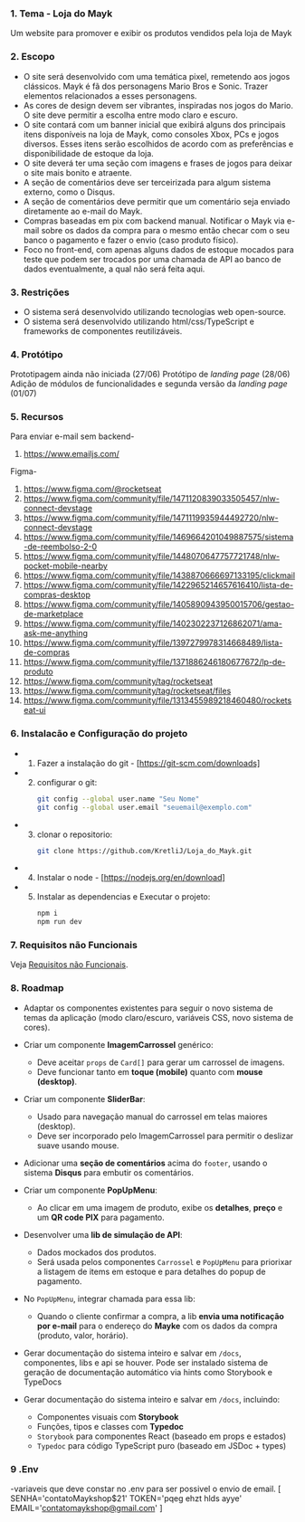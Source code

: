 <!-- Begin - Jonas: Criar e manter escopo atualizado conforme andamento atual do projeto -->
### 1. Tema - Loja do Mayk

  Um website para promover e exibir os produtos vendidos pela loja de Mayk

### 2. Escopo

  * O site será desenvolvido com uma temática pixel, remetendo aos jogos clássicos. Mayk é fã dos personagens Mario Bros e Sonic. Trazer elementos relacionados a esses personagens.
  * As cores de design devem ser vibrantes, inspiradas nos jogos do Mario. O site deve permitir a escolha entre modo claro e escuro.
  * O site contará com um banner inicial que exibirá alguns dos principais itens disponíveis na loja de Mayk, como consoles Xbox, PCs e jogos diversos. Esses itens serão escolhidos de acordo com as preferências e disponibilidade de estoque da loja.
  * O site deverá ter uma seção com imagens e frases de jogos para deixar o site mais bonito e atraente.
  * A seção de comentários deve ser terceirizada para algum sistema externo, como o Disqus.
  * A seção de comentários deve permitir que um comentário seja enviado diretamente ao e-mail do Mayk.
  * Compras baseadas em pix com backend manual. Notificar o Mayk via e-mail sobre os dados da compra para o mesmo então checar com o seu banco o pagamento e fazer o envio (caso produto físico).
  * Foco no front-end,  com apenas alguns dados de estoque mocados para teste que podem ser trocados por uma chamada de API ao banco de dados eventualmente, a qual não será feita aqui.

### 3. Restrições

  * O sistema será desenvolvido utilizando tecnologias web open-source.
  * O sistema será desenvolvido utilizando html/css/TypeScript e frameworks de componentes reutilizáveis.
  
### 4. Protótipo

  Prototipagem ainda não iniciada (27/06)
  Protótipo de _landing page_ (28/06)
  Adição de módulos de funcionalidades e segunda versão da _landing page_ (01/07)
<!-- End - Jonas: Criar e manter escopo atualizado conforme andamento atual do projeto -->
### 5. Recursos

Para enviar e-mail sem backend-
1. https://www.emailjs.com/ 

Figma-
1. https://www.figma.com/@rocketseat
2. https://www.figma.com/community/file/1471120839033505457/nlw-connect-devstage
3. https://www.figma.com/community/file/1471119935944492720/nlw-connect-devstage
4. https://www.figma.com/community/file/1469664201049887575/sistema-de-reembolso-2-0
5. https://www.figma.com/community/file/1448070647757721748/nlw-pocket-mobile-nearby
6. https://www.figma.com/community/file/1438870666697133195/clickmail
7. https://www.figma.com/community/file/1422965214657616410/lista-de-compras-desktop
8. https://www.figma.com/community/file/1405890943950015706/gestao-de-marketplace
9. https://www.figma.com/community/file/1402302237126862071/ama-ask-me-anything
10. https://www.figma.com/community/file/1397279978314668489/lista-de-compras
11. https://www.figma.com/community/file/1371886246180677672/lp-de-produto
12. https://www.figma.com/community/tag/rocketseat
13. https://www.figma.com/community/tag/rocketseat/files
14. https://www.figma.com/community/file/1313455989218460480/rocketseat-ui


### 6. Instalacão e Configuração do projeto

 - 1. Fazer a instalação do git   - [https://git-scm.com/downloads]
 - 2. configurar o git: 
        ``` bash 
        git config --global user.name "Seu Nome"
        git config --global user.email "seuemail@exemplo.com"
        ```

 - 3. clonar o repositorio:
        ``` bash 
        git clone https://github.com/KretliJ/Loja_do_Mayk.git
        ```

 - 4. Instalar o node - [https://nodejs.org/en/download]

 - 5. Instalar as dependencias e Executar o projeto: 
        ``` bash 
        npm i 
        npm run dev
        ```

  
<!-- Begin - Lucas: Adicionar requisitos e rodamap -->
### 7. Requisitos não Funcionais

Veja [Requisitos não Funcionais](./docs/requisitos_nao_funcionais.md).

### 8. Roadmap

- Adaptar os componentes existentes para seguir o novo sistema de temas da aplicação (modo claro/escuro, variáveis CSS, novo sistema de cores).

- Criar um componente **ImagemCarrossel** genérico:
  - Deve aceitar `props` de `Card[]` para gerar um carrossel de imagens.
  - Deve funcionar tanto em **toque (mobile)** quanto com **mouse (desktop)**.

- Criar um componente **SliderBar**:
  - Usado para navegação manual do carrossel em telas maiores (desktop).
  - Deve ser incorporado pelo ImagemCarrossel para permitir o deslizar suave usando mouse.

- Adicionar uma **seção de comentários** acima do `footer`, usando o sistema **Disqus** para embutir os comentários.

- Criar um componente **PopUpMenu**:
  - Ao clicar em uma imagem de produto, exibe os **detalhes**, **preço** e um **QR code PIX** para pagamento.

- Desenvolver uma **lib de simulação de API**:
  - Dados mockados dos produtos.
  - Será usada pelos componentes `Carrossel` e `PopUpMenu` para priorixar a listagem de items em estoque e para detalhes do popup de pagamento.

- No `PopUpMenu`, integrar chamada para essa lib:
  - Quando o cliente confirmar a compra, a lib **envia uma notificação por e-mail** para o endereço do **Mayke** com os dados da compra (produto, valor, horário).

- Gerar documentação do sistema inteiro e salvar em `/docs`, componentes, libs e api se houver. Pode ser instalado sistema de geração de documentação automático via hints como Storybook e TypeDocs


- Gerar documentação do sistema inteiro e salvar em `/docs`, incluindo:
  - Componentes visuais com **Storybook**
  - Funções, tipos e classes com **Typedoc**
  - `Storybook` para componentes React (baseado em props e estados)
  - `Typedoc` para código TypeScript puro (baseado em JSDoc + types)


### 9 .Env

  -variaveis que deve constar no .env para ser possivel o envio de email.
  [
    SENHA='contatoMaykshop$21'
    TOKEN='pqeg ehzt hlds ayye'
    EMAIL='contatomaykshop@gmail.com'
  ]



<!-- End - Lucas: Adicionar requisitos e rodamap -->
